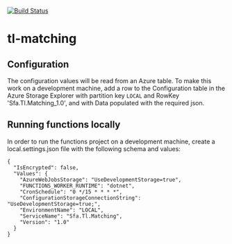 [![Build Status](https://dev.azure.com/dfe-ssp/S126-Tlevelservice/_apis/build/status/S126-TL/Matching/tl-matching?repoName=SkillsFundingAgency%2Ftl-matching&branchName=master)](https://dev.azure.com/dfe-ssp/S126-Tlevelservice/_build/latest?definitionId=801&repoName=SkillsFundingAgency%2Ftl-matching&branchName=master)
# tl-matching


## Configuration

The configuration values will be read from an Azure table. To make this work on a development machine, add a row to the Configuration table in the Azure Storage Explorer with partition key `LOCAL` and RowKey 'Sfa.Tl.Matching_1.0', and with Data populated with the required json.


## Running functions locally 

In order to run the functions project on a development machine, create a local.settings.json file with the following schema and values:

```
{
  "IsEncrypted": false,
  "Values": {
    "AzureWebJobsStorage": "UseDevelopmentStorage=true",
    "FUNCTIONS_WORKER_RUNTIME": "dotnet",
    "CronSchedule": "0 */15 * * * *",
    "ConfigurationStorageConnectionString": "UseDevelopmentStorage=true;",
    "EnvironmentName": "LOCAL",
    "ServiceName": "Sfa.Tl.Matching",
    "Version": "1.0"
  }
}